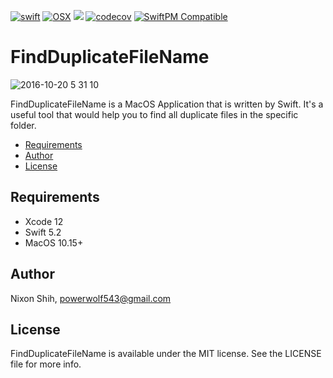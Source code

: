 [![swift](https://img.shields.io/badge/language-swift-red.svg)](https://developer.apple.com/swift/) 
[![OSX](https://img.shields.io/badge/platform-MacOS-brown.svg)](https://developer.apple.com/swift/)
[![](https://github.com/powerwolf543/FindDuplicateFileName/workflows/UnitTests/badge.svg)](https://github.com/powerwolf543/FindDuplicateFileName/actions?query=workflow%3AUnitTests) 
[![codecov](https://codecov.io/gh/powerwolf543/FindDuplicateFileName/branch/master/graph/badge.svg)](https://codecov.io/gh/powerwolf543/FindDuplicateFileName)
[![SwiftPM Compatible](https://img.shields.io/badge/SwiftPM-compatible-4BC51D.svg?style=flat)](https://github.com/apple/swift-package-manager)


# FindDuplicateFileName

![2016-10-20 5 31 10](https://cloud.githubusercontent.com/assets/16394562/19554488/6ca84680-96eb-11e6-899b-1bd5dd29f39a.png)

FindDuplicateFileName is a MacOS Application that is written by Swift.
It's a useful tool that would help you to find all duplicate files in the specific folder.

- [Requirements](#Requirements)
- [Author](#Author)
- [License](#License)

## Requirements

- Xcode 12
- Swift 5.2
- MacOS 10.15+

## Author

Nixon Shih, powerwolf543@gmail.com

## License

FindDuplicateFileName is available under the MIT license. See the LICENSE file for more info.
